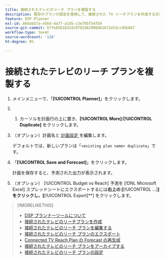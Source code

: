 ```yaml
---
title: 接続されたテレビのリーチ プランを複製する
description: 既存のプランの設定を使用して、接続された TV リーチプランを作成する方法を説明します。
feature: DSP Planner
exl-id: 80dab57a-e56d-4a77-a1d5-c3e705f54fb9
source-git-commit: 67fe8581832dc0762d62908d01672e53cc95b847
workflow-type: tm+mt
source-wordcount: '128'
ht-degree: 0%

---
```


# 接続されたテレビのリーチ プランを複製する

1. メインメニューで、「**[!UICONTROL Planner]**」をクリックします。

1. &#x200B;
   1. カーソルを計画行の上に置き、**[!UICONTROL More]**/**[!UICONTROL Duplicate]** をクリックします。

1. （オプション）計画名と [ 計画設定 ](planner-settings.md) を編集します。

   デフォルトでは、新しいプランは「`<existing plan name> duplicate`」です。

1. 「**[!UICONTROL Save and Forecast]**」をクリックします。

   計画を保存すると、予測された出力が表示されます。

1. （オプション） [!UICONTROL Budget vs Reach] 予測を [!DNL Microsoft Excel] スプレッドシートにエクスポートするには&#x200B;**右上の [**&#x200B;[!UICONTROL ...]&#x200B;**] をクリックし、[**&#x200B;[!UICONTROL Export]**] をクリックします。

>[!MORELIKETHIS]
>
>* [DSP プランナーツールについて ](planner-about.md)
>* [ 接続されたテレビのリーチプランを作成 ](planner-create.md)
>* [ 接続されたテレビのリーチ プランを編集する ](planner-edit.md)
>* [ 接続されたテレビのリーチ プランのエクスポート ](planner-export.md)
>* [Connected TV Reach Plan の Forecast の再生成 ](planner-forecast.md)
>* [ 接続されたテレビのリーチ プランをアーカイブする ](planner-archive.md)
>* [ 接続されたテレビのリーチ プランの設定 ](planner-settings.md)
